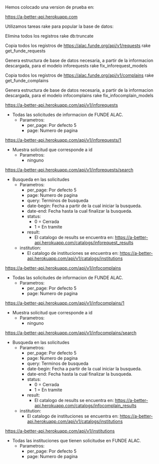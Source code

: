 Hemos colocado una version de prueba en:

https://a-better-api.herokuapp.com

Utilizamos tareas rake para popular la base de datos:

Elimina todos los registros
rake db:truncate

Copia todos los registros de https://alac.funde.org/api/v1/requests
rake get_funde_requests

Genera estructura de base de datos necesaria, a partir de la informacion descargada, para el modelo inforequests
rake fix_inforequest_models 

Copia todos los registros de https://alac.funde.org/api/v1/complains
rake get_funde_complains

Genera estructura de base de datos necesaria, a partir de la informacion descargada, para el modelo infocomplains
rake fix_infocomplain_models 

https://a-better-api.herokuapp.com/api/v1/inforequests
  - Todas las solicitudes de informacion de FUNDE ALAC.
    - Parametros:
      - per_page: Por defecto 5
      - page: Numero de pagina

https://a-better-api.herokuapp.com/api/v1/inforequests/1
- Muestra solicitud que corresponde a id
  - Parametros:
    - ninguno

https://a-better-api.herokuapp.com/api/v1/inforequests/search
  - Busqueda en las solicitudes
    - Parametros:
      - per_page: Por defecto 5
      - page: Numero de pagina
      - query: Terminos de busqueda
      - date-begin: Fecha a partir de la cual iniciar la busqueda.
      - date-end: Fecha hasta la cual finalizar la busqueda.
      - status:
          - 0 = Cerrada
          - 1 = En tramite
      - result:
        - El catalogo de results se encuentra en: https://a-better-api.herokuapp.com/catalogs/inforequest_results
    - institution:
      - El catalogo de instituciones se encuentra en: https://a-better-api.herokuapp.com/api/v1/catalogs/institutions

https://a-better-api.herokuapp.com/api/v1/infocomplains
  - Todas las solicitudes de informacion de FUNDE ALAC.
    - Parametros:
      - per_page: Por defecto 5
      - page: Numero de pagina

https://a-better-api.herokuapp.com/api/v1/infocomplains/1
- Muestra solicitud que corresponde a id
  - Parametros:
    - ninguno

https://a-better-api.herokuapp.com/api/v1/infocomplains/search
  - Busqueda en las solicitudes
    - Parametros:
      - per_page: Por defecto 5
      - page: Numero de pagina
      - query: Terminos de busqueda
      - date-begin: Fecha a partir de la cual iniciar la busqueda.
      - date-end: Fecha hasta la cual finalizar la busqueda.
      - status:
          - 0 = Cerrada
          - 1 = En tramite
      - result:
        - El catalogo de results se encuentra en: https://a-better-api.herokuapp.com/catalogs/infocomplain_results
    - institution:
      - El catalogo de instituciones se encuentra en: https://a-better-api.herokuapp.com/api/v1/catalogs/institutions

https://a-better-api.herokuapp.com/api/v1/institutions
  - Todas las instituciones que tienen solicitudse en FUNDE ALAC.
    - Parametros:
      - per_page: Por defecto 5
      - page: Numero de pagina
